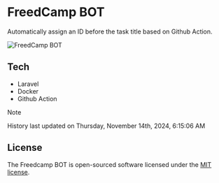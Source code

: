 # FreedCamp BOT

Automatically assign an ID before the task title based on Github Action.

![FreedCamp BOT](https://repository-images.githubusercontent.com/737932867/7d34798b-2680-471c-b089-a78a718d3d6a)

## Tech

- Laravel
- Docker
- Github Action

> [!NOTE]  
> History last updated on Thursday, November 14th, 2024, 6:15:06 AM

## License

The Freedcamp BOT is open-sourced software licensed under the [MIT license](https://opensource.org/licenses/MIT).
